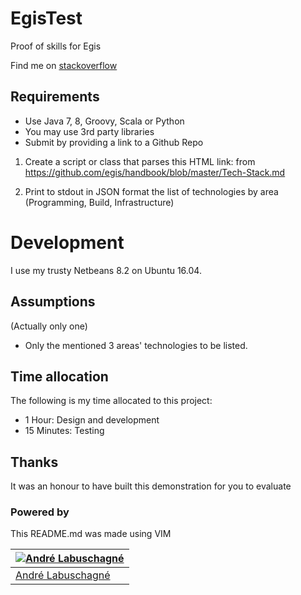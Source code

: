 # EgisTest
Proof of skills for Egis

Find me on [stackoverflow](http://stackoverflow.com/users/537566/tungstenx)

## Requirements
* Use Java 7, 8, Groovy, Scala or Python
* You may use 3rd party libraries
* Submit by providing a link to a Github Repo
1) Create a script or class that parses this HTML link: from https://github.com/egis/handbook/blob/master/Tech-Stack.md

2) Print to stdout in JSON format the list of technologies by area (Programming, Build, Infrastructure)

# Development
I use my trusty Netbeans 8.2 on Ubuntu 16.04. 

## Assumptions
(Actually only one)
- Only the mentioned 3 areas' technologies to be listed.

## Time allocation
The following is my time allocated to this project:
- 1 Hour: Design and development 
- 15 Minutes: Testing

## Thanks
It was an honour to have built this demonstration for you to evaluate

### Powered by
This README.md was made using VIM

[![Andr&#233; Labuschagn&#233;](http://gravatar.com/avatar/88ebc726d33c8ddba2534d1d6f93e638?s=144)](https://www.ParanoidAndroid.co.za) |
---|
[Andr&#233; Labuschagn&#233;](https://www.ParanoidAndroid.co.za) | 
